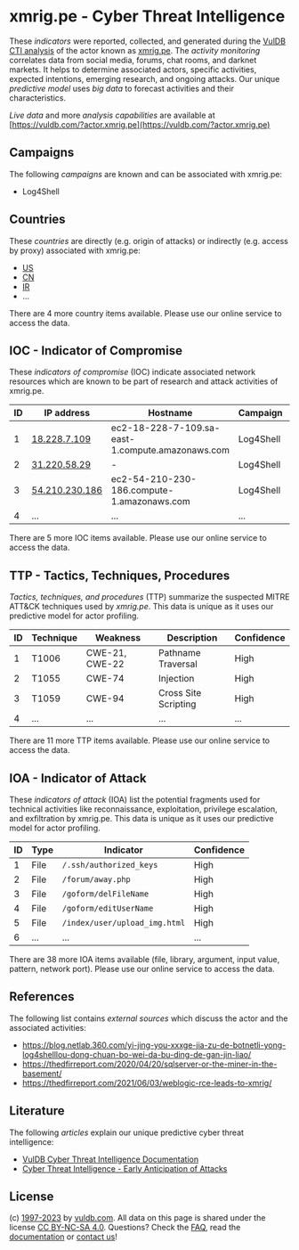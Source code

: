 # xmrig.pe - Cyber Threat Intelligence

These _indicators_ were reported, collected, and generated during the [VulDB CTI analysis](https://vuldb.com/?kb.cti) of the actor known as [xmrig.pe](https://vuldb.com/?actor.xmrig.pe). The _activity monitoring_ correlates data from social media, forums, chat rooms, and darknet markets. It helps to determine associated actors, specific activities, expected intentions, emerging research, and ongoing attacks. Our unique _predictive model_ uses _big data_ to forecast activities and their characteristics.

_Live data_ and more _analysis capabilities_ are available at [https://vuldb.com/?actor.xmrig.pe](https://vuldb.com/?actor.xmrig.pe)

## Campaigns

The following _campaigns_ are known and can be associated with xmrig.pe:

* Log4Shell

## Countries

These _countries_ are directly (e.g. origin of attacks) or indirectly (e.g. access by proxy) associated with xmrig.pe:

* [US](https://vuldb.com/?country.us)
* [CN](https://vuldb.com/?country.cn)
* [IR](https://vuldb.com/?country.ir)
* ...

There are 4 more country items available. Please use our online service to access the data.

## IOC - Indicator of Compromise

These _indicators of compromise_ (IOC) indicate associated network resources which are known to be part of research and attack activities of xmrig.pe.

ID | IP address | Hostname | Campaign | Confidence
-- | ---------- | -------- | -------- | ----------
1 | [18.228.7.109](https://vuldb.com/?ip.18.228.7.109) | ec2-18-228-7-109.sa-east-1.compute.amazonaws.com | Log4Shell | Medium
2 | [31.220.58.29](https://vuldb.com/?ip.31.220.58.29) | - | Log4Shell | High
3 | [54.210.230.186](https://vuldb.com/?ip.54.210.230.186) | ec2-54-210-230-186.compute-1.amazonaws.com | Log4Shell | Medium
4 | ... | ... | ... | ...

There are 5 more IOC items available. Please use our online service to access the data.

## TTP - Tactics, Techniques, Procedures

_Tactics, techniques, and procedures_ (TTP) summarize the suspected MITRE ATT&CK techniques used by _xmrig.pe_. This data is unique as it uses our predictive model for actor profiling.

ID | Technique | Weakness | Description | Confidence
-- | --------- | -------- | ----------- | ----------
1 | T1006 | CWE-21, CWE-22 | Pathname Traversal | High
2 | T1055 | CWE-74 | Injection | High
3 | T1059 | CWE-94 | Cross Site Scripting | High
4 | ... | ... | ... | ...

There are 11 more TTP items available. Please use our online service to access the data.

## IOA - Indicator of Attack

These _indicators of attack_ (IOA) list the potential fragments used for technical activities like reconnaissance, exploitation, privilege escalation, and exfiltration by xmrig.pe. This data is unique as it uses our predictive model for actor profiling.

ID | Type | Indicator | Confidence
-- | ---- | --------- | ----------
1 | File | `/.ssh/authorized_keys` | High
2 | File | `/forum/away.php` | High
3 | File | `/goform/delFileName` | High
4 | File | `/goform/editUserName` | High
5 | File | `/index/user/upload_img.html` | High
6 | ... | ... | ...

There are 38 more IOA items available (file, library, argument, input value, pattern, network port). Please use our online service to access the data.

## References

The following list contains _external sources_ which discuss the actor and the associated activities:

* https://blog.netlab.360.com/yi-jing-you-xxxge-jia-zu-de-botnetli-yong-log4shelllou-dong-chuan-bo-wei-da-bu-ding-de-gan-jin-liao/
* https://thedfirreport.com/2020/04/20/sqlserver-or-the-miner-in-the-basement/
* https://thedfirreport.com/2021/06/03/weblogic-rce-leads-to-xmrig/

## Literature

The following _articles_ explain our unique predictive cyber threat intelligence:

* [VulDB Cyber Threat Intelligence Documentation](https://vuldb.com/?kb.cti)
* [Cyber Threat Intelligence - Early Anticipation of Attacks](https://www.scip.ch/en/?labs.20201022)

## License

(c) [1997-2023](https://vuldb.com/?kb.changelog) by [vuldb.com](https://vuldb.com/?kb.about). All data on this page is shared under the license [CC BY-NC-SA 4.0](https://creativecommons.org/licenses/by-nc-sa/4.0/). Questions? Check the [FAQ](https://vuldb.com/?kb.faq), read the [documentation](https://vuldb.com/?kb) or [contact us](https://vuldb.com/?contact)!
